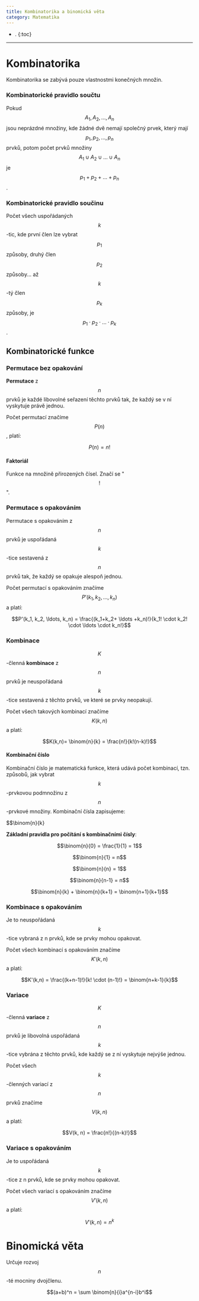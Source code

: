 ```yaml
---
title: Kombinatorika a binomická věta
category: Matematika
---
```


- .
{:toc}
---

# Kombinatorika
Kombinatorika se zabývá pouze vlastnostmi konečných množin.

### Kombinatorické pravidlo součtu 
Pokud $$A_{1}, A_{2}, \ldots ,A_{n}$$ jsou neprázdné množiny,
kde žádné dvě nemají společný prvek, který mají $$p_{1}, p_{2},\ldots ,p_{n}$$ prvků,
potom počet prvků množiny $$A_{1} \cup A_{2} \cup \ldots \cup A_{n}$$ je $$p_{1} + p_{2} + \ldots + p_{n}$$.

### Kombinatorické pravidlo součinu
Počet všech uspořádaných $$k$$-tic, kde první člen lze vybrat $$p_{1}$$ způsoby,
druhý člen $$p_{2}$$ způsoby... až $$k$$-tý člen $$p_{k}$$ způsoby, je $$p_{1} \cdot p_{2} \cdot \ldots \cdot p_{k}$$.

## Kombinatorické funkce 

### Permutace bez opakování
**Permutace** z $$n$$ prvků je každé libovolné seřazení těchto prvků tak, že každý se v ní vyskytuje právě jednou.

Počet permutací značíme $$P(n)$$, platí:

$$P(n) = n!$$

#### Faktoriál
Funkce na množině přirozených čísel. Značí se "$$!$$".

### Permutace s opakováním
Permutace s opakováním z $$n$$ prvků je uspořádaná $$k$$-tice sestavená z $$n$$ prvků tak, že každý se opakuje alespoň jednou.

Počet permutací s opakováním značíme $$P'(k_1, k_2, \ldots, k_n)$$ a platí:

$$P'(k_1, k_2, \ldots, k_n) = \frac{(k_1+k_2+ \ldots +k_n)!}{k_1! \cdot k_2! \cdot \ldots \cdot k_n!}$$

### Kombinace
$$K$$-členná **kombinace** z $$n$$ prvků je neuspořádaná $$k$$-tice sestavená z těchto prvků, ve které se prvky neopakují.

Počet všech takových kombinací značíme $$K(k,n)$$ a platí: 

$$K(k,n)= \binom{n}{k} = \frac{n!}{k!(n-k)!}$$

#### Kombinační číslo
Kombinační číslo je matematická funkce, která udává počet kombinací, tzn. způsobů, jak vybrat $$k$$-prvkovou podmnožinu z $$n$$-prvkové množiny. Kombinační čísla zapisujeme:

$$\binom{n}{k}

**Základní pravidla pro počítání s kombinačními čísly**:

$$\binom{n}{0} = \frac{1}{1} = 1$$

$$\binom{n}{1} = n$$

$$\binom{n}{n} = 1$$

$$\binom{n}{n-1} = n$$

$$\binom{n}{k} + \binom{n}{k+1} = \binom{n+1}{k+1}$$

### Kombinace s opakováním
Je to neuspořádaná $$k$$-tice vybraná z n prvků, kde se prvky mohou opakovat.

Počet všech kombinací s opakováním značíme $$K'(k, n)$$ a platí:

$$K'(k,n) = \frac{(k+n-1)!}{k! \cdot (n-1)!} = \binom{n+k-1}{k}$$

### Variace 
$$K$$-členná **variace** z $$n$$ prvků je libovolná uspořádaná $$k$$-tice vybrána z těchto prvků,
kde každý se z ní vyskytuje nejvýše jednou.

Počet všech $$k$$-členných variací z $$n$$ prvků značíme $$V(k,n)$$ a platí: 

$$V(k, n) = \frac{n!}{(n-k)!}$$

### Variace s opakováním 
Je to uspořádaná $$k$$-tice z n prvků, kde se prvky mohou opakovat.

Počet všech variací s opakováním značíme $$V'(k,n)$$ a platí:

$$V'(k,n) = n^k$$

# Binomická věta
Určuje rozvoj $$n$$-té mocniny dvojčlenu.

$$(a+b)^n = \sum \binom{n}{i}a^{n-i}b^i$$

